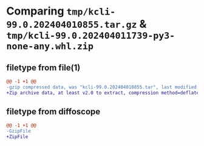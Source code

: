 # Comparing `tmp/kcli-99.0.202404010855.tar.gz` & `tmp/kcli-99.0.202404011739-py3-none-any.whl.zip`

## filetype from file(1)

```diff
@@ -1 +1 @@
-gzip compressed data, was "kcli-99.0.202404010855.tar", last modified: Mon Apr  1 08:55:19 2024, max compression
+Zip archive data, at least v2.0 to extract, compression method=deflate
```

## filetype from diffoscope

```diff
@@ -1 +1 @@
-GzipFile
+ZipFile
```

